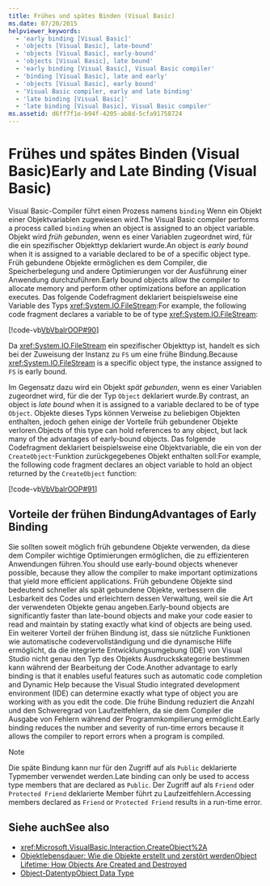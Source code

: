 ```yaml
---
title: Frühes und spätes Binden (Visual Basic)
ms.date: 07/20/2015
helpviewer_keywords:
  - 'early binding [Visual Basic]'
  - 'objects [Visual Basic], late-bound'
  - 'objects [Visual Basic], early-bound'
  - 'objects [Visual Basic], late bound'
  - 'early binding [Visual Basic], Visual Basic compiler'
  - 'binding [Visual Basic], late and early'
  - 'objects [Visual Basic], early bound'
  - 'Visual Basic compiler, early and late binding'
  - 'late binding [Visual Basic]'
  - 'late binding [Visual Basic], Visual Basic compiler'
ms.assetid: d6ff7f1e-b94f-4205-ab8d-5cfa91758724
---
```

# <a name="early-and-late-binding-visual-basic"></a><span data-ttu-id="0e939-102">Frühes und spätes Binden (Visual Basic)</span><span class="sxs-lookup"><span data-stu-id="0e939-102">Early and Late Binding (Visual Basic)</span></span>
<span data-ttu-id="0e939-103">Visual Basic-Compiler führt einen Prozess namens `binding` Wenn ein Objekt einer Objektvariablen zugewiesen wird.</span><span class="sxs-lookup"><span data-stu-id="0e939-103">The Visual Basic compiler performs a process called `binding` when an object is assigned to an object variable.</span></span> <span data-ttu-id="0e939-104">Objekt wird *früh gebunden*, wenn es einer Variablen zugeordnet wird, für die ein spezifischer Objekttyp deklariert wurde.</span><span class="sxs-lookup"><span data-stu-id="0e939-104">An object is *early bound* when it is assigned to a variable declared to be of a specific object type.</span></span> <span data-ttu-id="0e939-105">Früh gebundene Objekte ermöglichen es dem Compiler, die Speicherbelegung und andere Optimierungen vor der Ausführung einer Anwendung durchzuführen.</span><span class="sxs-lookup"><span data-stu-id="0e939-105">Early bound objects allow the compiler to allocate memory and perform other optimizations before an application executes.</span></span> <span data-ttu-id="0e939-106">Das folgende Codefragment deklariert beispielsweise eine Variable des Typs <xref:System.IO.FileStream>:</span><span class="sxs-lookup"><span data-stu-id="0e939-106">For example, the following code fragment declares a variable to be of type <xref:System.IO.FileStream>:</span></span>  
  
 [!code-vb[VbVbalrOOP#90](../../../../visual-basic/misc/codesnippet/VisualBasic/early-and-late-binding_1.vb)]  
  
 <span data-ttu-id="0e939-107">Da <xref:System.IO.FileStream> ein spezifischer Objekttyp ist, handelt es sich bei der Zuweisung der Instanz zu `FS` um eine frühe Bindung.</span><span class="sxs-lookup"><span data-stu-id="0e939-107">Because <xref:System.IO.FileStream> is a specific object type, the instance assigned to `FS` is early bound.</span></span>  
  
 <span data-ttu-id="0e939-108">Im Gegensatz dazu wird ein Objekt *spät gebunden*, wenn es einer Variablen zugeordnet wird, für die der Typ `Object` deklariert wurde.</span><span class="sxs-lookup"><span data-stu-id="0e939-108">By contrast, an object is *late bound* when it is assigned to a variable declared to be of type `Object`.</span></span> <span data-ttu-id="0e939-109">Objekte dieses Typs können Verweise zu beliebigen Objekten enthalten, jedoch gehen einige der Vorteile früh gebundener Objekte verloren.</span><span class="sxs-lookup"><span data-stu-id="0e939-109">Objects of this type can hold references to any object, but lack many of the advantages of early-bound objects.</span></span> <span data-ttu-id="0e939-110">Das folgende Codefragment deklariert beispielsweise eine Objektvariable, die ein von der `CreateObject`-Funktion zurückgegebenes Objekt enthalten soll:</span><span class="sxs-lookup"><span data-stu-id="0e939-110">For example, the following code fragment declares an object variable to hold an object returned by the `CreateObject` function:</span></span>  
  
 [!code-vb[VbVbalrOOP#91](../../../../visual-basic/misc/codesnippet/VisualBasic/early-and-late-binding_2.vb)]  
  
## <a name="advantages-of-early-binding"></a><span data-ttu-id="0e939-111">Vorteile der frühen Bindung</span><span class="sxs-lookup"><span data-stu-id="0e939-111">Advantages of Early Binding</span></span>  
 <span data-ttu-id="0e939-112">Sie sollten soweit möglich früh gebundene Objekte verwenden, da diese dem Compiler wichtige Optimierungen ermöglichen, die zu effizienteren Anwendungen führen.</span><span class="sxs-lookup"><span data-stu-id="0e939-112">You should use early-bound objects whenever possible, because they allow the compiler to make important optimizations that yield more efficient applications.</span></span> <span data-ttu-id="0e939-113">Früh gebundene Objekte sind bedeutend schneller als spät gebundene Objekte, verbessern die Lesbarkeit des Codes und erleichtern dessen Verwaltung, weil sie die Art der verwendeten Objekte genau angeben.</span><span class="sxs-lookup"><span data-stu-id="0e939-113">Early-bound objects are significantly faster than late-bound objects and make your code easier to read and maintain by stating exactly what kind of objects are being used.</span></span> <span data-ttu-id="0e939-114">Ein weiterer Vorteil der frühen Bindung ist, dass sie nützliche Funktionen wie automatische codevervollständigung und die dynamische Hilfe ermöglicht, da die integrierte Entwicklungsumgebung (IDE) von Visual Studio nicht genau den Typ des Objekts Ausdruckskategorie bestimmen kann während der Bearbeitung der Code.</span><span class="sxs-lookup"><span data-stu-id="0e939-114">Another advantage to early binding is that it enables useful features such as automatic code completion and Dynamic Help because the Visual Studio integrated development environment (IDE) can determine exactly what type of object you are working with as you edit the code.</span></span> <span data-ttu-id="0e939-115">Die frühe Bindung reduziert die Anzahl und den Schweregrad von Laufzeitfehlern, da sie dem Compiler die Ausgabe von Fehlern während der Programmkompilierung ermöglicht.</span><span class="sxs-lookup"><span data-stu-id="0e939-115">Early binding reduces the number and severity of run-time errors because it allows the compiler to report errors when a program is compiled.</span></span>  
  
> [!NOTE]
>  <span data-ttu-id="0e939-116">Die späte Bindung kann nur für den Zugriff auf als `Public` deklarierte Typmember verwendet werden.</span><span class="sxs-lookup"><span data-stu-id="0e939-116">Late binding can only be used to access type members that are declared as `Public`.</span></span> <span data-ttu-id="0e939-117">Der Zugriff auf als `Friend` oder `Protected Friend` deklarierte Member führt zu Laufzeitfehlern.</span><span class="sxs-lookup"><span data-stu-id="0e939-117">Accessing members declared as `Friend` or `Protected Friend` results in a run-time error.</span></span>  
  
## <a name="see-also"></a><span data-ttu-id="0e939-118">Siehe auch</span><span class="sxs-lookup"><span data-stu-id="0e939-118">See also</span></span>
- <xref:Microsoft.VisualBasic.Interaction.CreateObject%2A>
- [<span data-ttu-id="0e939-119">Objektlebensdauer: Wie die Objekte erstellt und zerstört werden</span><span class="sxs-lookup"><span data-stu-id="0e939-119">Object Lifetime: How Objects Are Created and Destroyed</span></span>](../../../../visual-basic/programming-guide/language-features/objects-and-classes/object-lifetime-how-objects-are-created-and-destroyed.md)
- [<span data-ttu-id="0e939-120">Object-Datentyp</span><span class="sxs-lookup"><span data-stu-id="0e939-120">Object Data Type</span></span>](../../../../visual-basic/language-reference/data-types/object-data-type.md)
